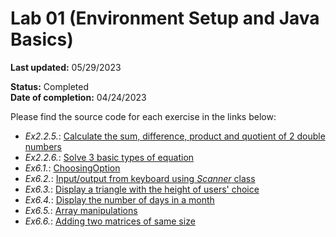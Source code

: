 # Lab 01 (Environment Setup and Java Basics)
<b>Last updated:</b> 05/29/2023  

<b>Status:</b> Completed  
<b>Date of completion:</b> 04/24/2023  


Please find the source code for each exercise in the links below:

- <i>Ex2.2.5.</i>: [Calculate the sum, difference, product and quotient of 2 double numbers](Calculate/Calculate.java)
- <i>Ex2.2.6.</i>: [Solve 3 basic types of equation](Equation)
- <i>Ex6.1.</i>: [ChoosingOption](JavaBasics/ChoosingOption.java)
- <i>Ex6.2.</i>: [Input/output from keyboard using <i>Scanner</i> class](JavaBasics/InputFromKeyboard.java)
- <i>Ex6.3.</i>: [Display a triangle with the height of users' choice](Triangle/Triangle.java)
- <i>Ex6.4.</i>: [Display the number of days in a month](NumberOfDays)
- <i>Ex6.5.</i>: [Array manipulations](Array)
- <i>Ex6.6.</i>: [Adding two matrices of same size](MatrixAddition)

